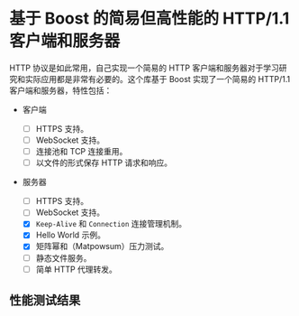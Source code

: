 # 基于 Boost 的简易但高性能的 HTTP/1.1 客户端和服务器

HTTP 协议是如此常用，自己实现一个简易的 HTTP 客户端和服务器对于学习研究和实际应用都是非常有必要的。这个库基于 Boost 实现了一个简易的 HTTP/1.1 客户端和服务器，特性包括：

- 客户端

  - [ ] HTTPS 支持。
  - [ ] WebSocket 支持。
  - [ ] 连接池和 TCP 连接重用。
  - [ ] 以文件的形式保存 HTTP 请求和响应。

- 服务器

  - [ ] HTTPS 支持。
  - [ ] WebSocket 支持。
  - [x] `Keep-Alive` 和 `Connection` 连接管理机制。
  - [x] Hello World 示例。
  - [x] 矩阵幂和（Matpowsum）压力测试。
  - [ ] 静态文件服务。
  - [ ] 简单 HTTP 代理转发。

## 性能测试结果
